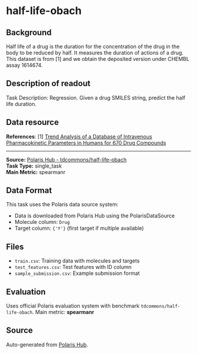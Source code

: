 # half-life-obach

## Background
Half life of a drug is the duration for the concentration of the drug in the body to be reduced by half. It measures the duration of actions of a drug. This dataset is from [1] and we obtain the deposited version under CHEMBL assay 1614674.

## Description of readout
Task Description: Regression. Given a drug SMILES string, predict the half life duration.

## Data resource
**References**: [1] [Trend Analysis of a Database of Intravenous Pharmacokinetic Parameters in Humans for 670 Drug Compounds
](https://doi.org/10.1124/dmd.108.020479)

---

**Source:** [Polaris Hub - tdcommons/half-life-obach](https://polarishub.io)  
**Task Type:** single_task  
**Main Metric:** spearmanr

## Data Format

This task uses the Polaris data source system:
- Data is downloaded from Polaris Hub using the PolarisDataSource
- Molecule column: `Drug`
- Target column: `{'Y'}` (first target if multiple available)

## Files

- `train.csv`: Training data with molecules and targets
- `test_features.csv`: Test features with ID column
- `sample_submission.csv`: Example submission format

## Evaluation

Uses official Polaris evaluation system with benchmark `tdcommons/half-life-obach`.
Main metric: **spearmanr**

## Source

Auto-generated from [Polaris Hub](https://polarishub.io/).
